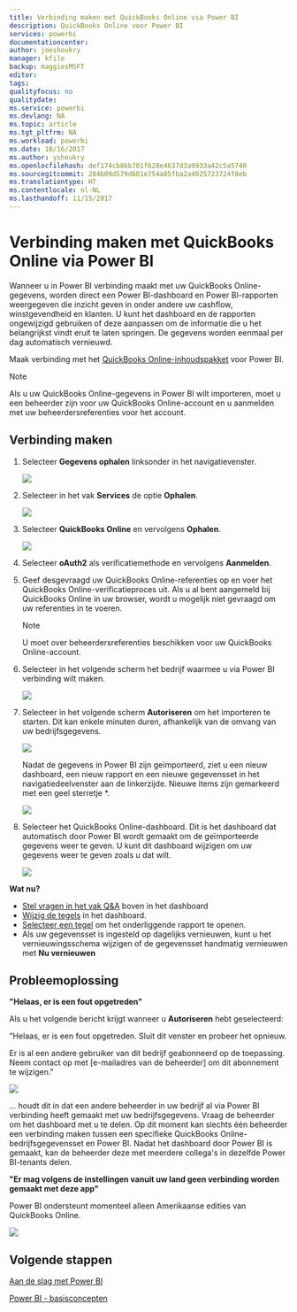 ```yaml
---
title: Verbinding maken met QuickBooks Online via Power BI
description: QuickBooks Online voor Power BI
services: powerbi
documentationcenter: 
author: joeshoukry
manager: kfile
backup: maggiesMSFT
editor: 
tags: 
qualityfocus: no
qualitydate: 
ms.service: powerbi
ms.devlang: NA
ms.topic: article
ms.tgt_pltfrm: NA
ms.workload: powerbi
ms.date: 10/16/2017
ms.author: yshoukry
ms.openlocfilehash: def174cb86b701f628e4637d3a9933a42c5a5740
ms.sourcegitcommit: 284b09d579d601e754a05fba2a4025723724f8eb
ms.translationtype: HT
ms.contentlocale: nl-NL
ms.lasthandoff: 11/15/2017
---
```

# <a name="connect-to-quickbooks-online-with-power-bi"></a>Verbinding maken met QuickBooks Online via Power BI
Wanneer u in Power BI verbinding maakt met uw QuickBooks Online-gegevens, worden direct een Power BI-dashboard en Power BI-rapporten weergegeven die inzicht geven in onder andere uw cashflow, winstgevendheid en klanten. U kunt het dashboard en de rapporten ongewijzigd gebruiken of deze aanpassen om de informatie die u het belangrijkst vindt eruit te laten springen. De gegevens worden eenmaal per dag automatisch vernieuwd.

Maak verbinding met het [QuickBooks Online-inhoudspakket](https://dxt.powerbi.com/getdata/services/quickbooks-online) voor Power BI.

>[!NOTE]
>Als u uw QuickBooks Online-gegevens in Power BI wilt importeren, moet u een beheerder zijn voor uw QuickBooks Online-account en u aanmelden met uw beheerdersreferenties voor het account.

## <a name="how-to-connect"></a>Verbinding maken
1. Selecteer **Gegevens ophalen** linksonder in het navigatievenster.
   
   ![](media/service-connect-to-quickbooks-online/pbi_getdata.png) 
2. Selecteer in het vak **Services** de optie **Ophalen**.
   
   ![](media/service-connect-to-quickbooks-online/pbi_getservices.png) 
3. Selecteer **QuickBooks Online** en vervolgens **Ophalen**.
   
   ![](media/service-connect-to-quickbooks-online/qbo.png)
4. Selecteer **oAuth2** als verificatiemethode en vervolgens **Aanmelden**. 
5. Geef desgevraagd uw QuickBooks Online-referenties op en voer het QuickBooks Online-verificatieproces uit. Als u al bent aangemeld bij QuickBooks Online in uw browser, wordt u mogelijk niet gevraagd om uw referenties in te voeren.
   >[!NOTE]
   >U moet over beheerdersreferenties beschikken voor uw QuickBooks Online-account.
6. Selecteer in het volgende scherm het bedrijf waarmee u via Power BI verbinding wilt maken.
   
   ![](media/service-connect-to-quickbooks-online/pbi_qbo_almost.png)
7. Selecteer in het volgende scherm **Autoriseren** om het importeren te starten. Dit kan enkele minuten duren, afhankelijk van de omvang van uw bedrijfsgegevens. 
   
   ![](media/service-connect-to-quickbooks-online/pbi_qbo_authorizesm.png)
   
   Nadat de gegevens in Power BI zijn geïmporteerd, ziet u een nieuw dashboard, een nieuw rapport en een nieuwe gegevensset in het navigatiedeelvenster aan de linkerzijde. Nieuwe items zijn gemarkeerd met een geel sterretje \*.
   
   ![](media/service-connect-to-quickbooks-online/pbi_qbo_leftnavnew.png)
8. Selecteer het QuickBooks Online-dashboard. Dit is het dashboard dat automatisch door Power BI wordt gemaakt om de geïmporteerde gegevens weer te geven. U kunt dit dashboard wijzigen om uw gegevens weer te geven zoals u dat wilt. 
   
   ![](media/service-connect-to-quickbooks-online/pbi_qbo_dash.png)

**Wat nu?**

* [Stel vragen in het vak Q&A](service-q-and-a.md) boven in het dashboard
* [Wijzig de tegels](service-dashboard-edit-tile.md) in het dashboard.
* [Selecteer een tegel](service-dashboard-tiles.md) om het onderliggende rapport te openen.
* Als uw gegevensset is ingesteld op dagelijks vernieuwen, kunt u het vernieuwingsschema wijzigen of de gegevensset handmatig vernieuwen met **Nu vernieuwen**

## <a name="troubleshooting"></a>Probleemoplossing
**"Helaas, er is een fout opgetreden"**

Als u het volgende bericht krijgt wanneer u **Autoriseren** hebt geselecteerd:

"Helaas, er is een fout opgetreden. Sluit dit venster en probeer het opnieuw.

Er is al een andere gebruiker van dit bedrijf geabonneerd op de toepassing. Neem contact op met [e-mailadres van de beheerder] om dit abonnement te wijzigen."

![](media/service-connect-to-quickbooks-online/pbi_qbo_oopssm.png)

... houdt dit in dat een andere beheerder in uw bedrijf al via Power BI verbinding heeft gemaakt met uw bedrijfsgegevens. Vraag de beheerder om het dashboard met u te delen. Op dit moment kan slechts één beheerder een verbinding maken tussen een specifieke QuickBooks Online-bedrijfsgegevensset en Power BI. Nadat het dashboard door Power BI is gemaakt, kan de beheerder deze met meerdere collega's in dezelfde Power BI-tenants delen.

**"Er mag volgens de instellingen vanuit uw land geen verbinding worden gemaakt met deze app"**

Power BI ondersteunt momenteel alleen Amerikaanse edities van QuickBooks Online. 

![](media/service-connect-to-quickbooks-online/pbi_qbo_countrynotsupported.png)

## <a name="next-steps"></a>Volgende stappen
[Aan de slag met Power BI](service-get-started.md)

[Power BI - basisconcepten](service-basic-concepts.md)

